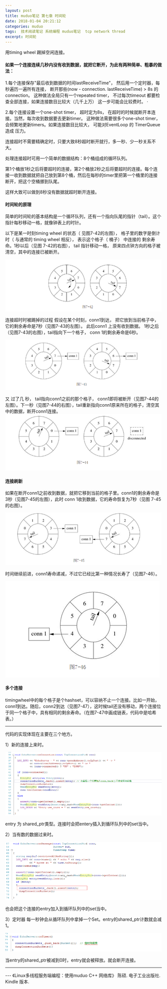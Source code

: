 ```yaml
---
layout: post
title: muduo笔记 第七章 时间轮
date: 2018-01-04 20:21:12
categories: muduo
tags:  技术阅读笔记 系统编程 muduo笔记  tcp network thread
excerpt: 时间轮
---
```



用timing wheel 踢掉空闲连接。

#### 如果一个连接连续几秒内没有收到数据，就把它断开，为此有两种简单、粗暴的做法：

1.每个连接保存"最后收到数据的时间lastReceiveTime"， 然后用一个定时器，每秒遍历一遍所有连接， 断开那些(now - connection. lastReceiveTime) > 8s 的connection。 这种做法全局只有一个repeated timer， 不过每次timeout 都要检查全部连接，如果连接数目比较大（几千上万） 这一步可能会比较费时。 ·

2.每个连接设置一个one-shot timer， 超时定为8s， 在超时的时候就断开本连接。当然，每次收到数据要去更新timer。 这种做法需要很多个one-shot timer， 会频繁地更新timers。如果连接数目比较大， 可能对EventLoop 的 TimerQueue 造成 压力。

连接超时不需要精确定时，只要大致8秒超时断开就行，多一秒、少一秒关系不大。

处理连接超时可用一个简单的数据结构：8个桶组成的循环队列。

第1个桶放1秒之后将要超时的连接，第2个桶放2秒之后将要超时的连接。每个连接一收到数据就把自己放到第8个桶，然后在每秒的timer里把第一个桶里的连接断开，把这个空桶挪到队尾。

这样大致可以做到8秒没有数据就超时断开连接。

#### 时间轮的原理

简单的时间轮的基本结构是一个循环队列，还有一个指向队尾的指针（tail）。这个指针每秒移动一格，就像钟表上的时针。

以下是某一时刻timing wheel 的状态（ 见图7-42的左图）， 格子里的数字是倒计时（ 与通常的 timing wheel 相反）， 表示这个格子（ 桶子） 中连接的 剩余寿命。1秒以后（见图 7-42的右图）， tail 指针移动一格， 原来四点钟方向的格子被清空，其中的连接已被断开。

![](/assets/muduo/7-time-wheel1.png) 

连接超时时被踢掉的过程
假设在某个时刻，conn1到达， 把它放到当前格子中，它的剩余寿命是7秒（见图7-43的左图）。 此后conn1 上没有收到数据。 1秒之后（见图7-43的右图），tail指向下一个格子， conn 1的剩余寿命是6秒。

![](/assets/muduo/7-time-wheel2.png) 

又 过了几 秒， tail指向conn1之前的那个格子， conn1即将被断开（见图7-44的左图）。下一秒（见图7-44的右图），tail重新指向conn1原来所在的格子，清空其中的数据，断开conn1连接。
![](/assets/muduo/7-time-wheel3.png) 

#### 连接刷新

如果在断开conn1之前收到数据，就把它移到当前的格子里。conn1的剩余寿命是3秒（见图7-45的左图），此时 conn 1收到数据，它的寿命恢复为7秒（见图 7-45 的右图）。

![](/assets/muduo/7-time-wheel4.png) 

时间继续前进，conn1寿命递减，不过它已经比第一种情况长寿了（见图7-46）。

![](/assets/muduo/7-time-wheel5.png) 

#### 多个连接

timingwheel中的每个格子是个hashset，可以容纳不止一个连接。比如一开始，conn1到达。随后，conn2到达（见图7-47），这时候tail还没有移动，两个连接位于同一个格子中，具有相同的剩余寿命。（在图7-47中画成链表，代码中是哈希表。）

---

代码的实现体现在主要在三个地方。

1）新的连接上来时。

![](/assets/muduo/7-time-wheel6.png) 

entry 为 shared_ptr类型。连接时会把entery插入到循环队列中的set当中。

2）当有数的数据过来时。

![](/assets/muduo/7-time-wheel7.png) 

也会把这个连接的entry加入到循环队列中的set当中。

3）定时器
每一秒钟会从循环队列中拿掉一个Set。entry的shared_ptr计数就会减1。

![](/assets/muduo/7-time-wheel8.png) 

当entry的shared_ptr被减到0时，entry就会被释放。就会断开连接。


---

 \--- 《Linux多线程服务端编程：使用muduo C++ 网络库》 陈硕. 电子工业出版社. Kindle 版本.
